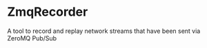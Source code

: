 ZmqRecorder
===========

A tool to record and replay network streams that have been sent via ZeroMQ Pub/Sub
